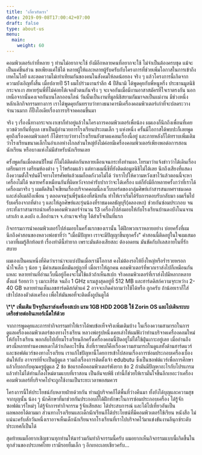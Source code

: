 ```yaml
---
title: 'เกี่ยวกับเรา'
date: 2019-09-08T17:00:42+07:00
draft: false
type: about-us
menu:
  main:
    weight: 60
---
```


คอมพิวเตอร์เก่าที่หลาย ๆ ท่านไม่อยากจะใช้ ยังมีอีกหลายคนที่อยากจะใช้ ไม่จำเป็นต้องครบชุด แม้จะเป็นแค่ชิ้นส่วน ขอเพียงแค่ใช้ได้ หลายผู้ให้และหลายผู้รับครับกับโครงการที่ช่วยเพิ่มโอกาสในการเข้าถึงเทคโนโลยี และลดความไม่เท่าเทียมกันของคนในสังคมให้ลดน้อยลง จริง ๆ แล้วโครงการนี้เกิดจากความบังเอิญทั้งสิ้น เมื่อปลายปี 51 ผมไปร่วมงานรำลึก 4 ปีสึนามิ ได้พูดคุยกับพี่หนูหริ่ง ประธานมูลนิธิกระจกเงา สหายรุ่นพี่ที่ไม่ค่อยได้เจอตัวตนกันจริง ๆ จะเจอกันเมื่อมีงานอาสาสมัครที่ใจเราตรงกัน นอกเหนือจากนั้นคงเจอกันบนโลกออนไลน์ วันนั้นเป็นงานที่มูลนิธิสยามกัมมาจลเป็นแม่งาน มีช่วงหนึ่งหลักเลิกกิจกรรมทางการ เราได้พูดคุยกันทราบว่าทางธนาคารมีเครื่องคอมพิวเตอร์เก่าที่จะปลดระวางจำนวนมาก ก็ปิ๊งไอเดียเรื่องการบริจาคคอมขึ้นมา

จริง ๆ เรื่องนี้ทางกระจกเงาเขาก็ทำอยู่แล้วในโครงการคอมพิวเตอร์เพื่อน้อง ผมเองก็นึกถึงเพื่อนที่เคยบวชด้วยกันที่อุบล เขาเป็นผู้อำนวยการโรงเรียนประถมเล็ก ๆ แห่งหนึ่ง ครั้นมีโอกาสได้พบปะก็เลยพูดคุยถึงเรื่องคอมพิวเตอร์ ก็ได้ทราบว่าทางโรงเรียนยังขาดแคลนเรื่องนี้อยู่ และภายหลังก็ได้ทราบเพิ่มเติมว่าโรงเรียนขนาดเล็กในอำเภอห่างไกลส่วนใหญ่ยังไม่ค่อยมีเครื่องคอมพิวเตอร์เพียงพอต่อการสอนนักเรียน หรือบางแห่งไม่มีสำหรับนักเรียนเลย

ครั้งพูดกันเมื่อตอนปีใหม่ ก็ไม่ได้ติดต่อกันหลายเดือนจนกระทั่งท่านผอ.โทรมาว่าแจ้งข่าวว่าได้เดินเรื่องเตรียมการ เตรียมห้องต่าง ๆ ไว้พร้อมแล้ว แต่ทางผมนี่ซิที่ยังติดต่อมูลนิธิไม่ได้เลย นึกถึงเสียงที่แสดงถึงความตั้งใจปนดีใจทางโทรศัพท์แล้วผมก็อดกังวลไม่ได้ ว่าเราไปให้ความหวังเขาไว้แล้วตอนนี้จะหาเครื่องไม่ได้ หลายครั้งเหมือนกันที่ผิดหวังจากคำรับปากว่าจะได้เครื่อง แต่ก็ยังมีอีกหลายครั้งกว่าที่เราได้เครื่องมาจริง ๆ ผมตัดสินใจเขียนเรื่องบริจาคคอมนี้ลงเว็บบอร์ดของกลุ่มศิษย์เก่าสารสนเทศราชมงคล และส่งอีเมล์ถึงเพื่อน ๆ ตลอดจนรุ่นพี่รุ่นน้องที่สนิทกัน ทำให้เราเริ่มได้รับการตอบรับกลับมา ผมเริ่มไปรับเครื่องจากที่ต่าง ๆ และให้ลูกศิษย์และรุ่นน้องที่ราชมงคลธัญบุรี(คลองหก) ช่วยกันซ่อมประกอบ จนกระทั่งเราสามารถนำเครื่องคอมพิวเตอร์จำนวน 13 เครื่องไปส่งมอบให้กับโรงเรียนบ้านดงบังโนนจานเสาเล้า ต.ดงบัง อ.ลืออำนาจ จ.อำนาจเจริญ ได้สำเร็จเป็นที่แรก

กิจกรรมการนำคอมพิวเตอร์ไปส่งมอบในครั้งแรกของเรานั้น ได้ฝึกพวกเราหลายอย่าง บ่อยครั้งที่ผมนึกถึงคำสอนของหลวงพ่อชาที่ว่า "เมื่อมีปัญหา เราจะมีปัญญาขึ้นทุกครั้ง" คำสอนนี้ติดอยู่ในใจผมเสมอเวลาที่ผมรู้สึกท้อแท้ เรื่องทำดีนี้ทำยาก เพราะมันต้องเสียสละ ต้องอดทน มันขัดกับกิเลสภายในที่รักสบาย

ผมเองเป็นคนหนึ่งที่คิดว่าเราน่าจะแบ่งปันเมื่อเรามีโอกาส คงไม่ต้องรอให้ยิ่งใหญ่หรือร่ำรวยหรอก น้ำใจเล็ก ๆ น้อย ๆ มีค่าเสมอเมื่อมันอยู่ถูกที่ เมื่อเราให้ถูกคน คอมพิวเตอร์ที่พวกเราส่งไปก็เหมือนกันแหละ หลายท่านที่อ่านเว็บนี้อยู่ก็คงจะไม่ใช้แล้วถ้าเห็นสเปก จริงคอมพิวเตอร์ที่เราส่งไปมีหลากหลายตั้งแต่ ร้อยกว่า ๆ เมกะเฮิร์ต จนถึง 1 GHz แรมสูงสุดอยู่ที่ 512 MB และฮาร์ดดิสก์ความจุระหว่าง 2-40 GB หลายท่านเห็นเลขฮาร์ดดิสก์ต่ำแค่ 2 อาจจะเกิดคำถามว่าใช้ได้หรือ ถูกครับ ถ้าน้อยเราก็ใส่เข้าไปสองตัวต่อเครื่อง เพื่อให้มันพอที่จะติดตั้งอูบันตูได้

<b class="text-danger">
\*\* เพิ่มเติม ปัจจุบันเราส่งเครื่องสเปก แรม 1GB HDD 20GB ใช้ Zorin OS และไปเดินระบบเครือข่ายต่ออินเทอร์เน็ตให้ด้วย
</b>

จากการพูดคุยและการทำกิจกรรมทำให้เราได้พบข้อเท็จจริงเพิ่มเติมบ้าง ในเรื่องความสามารถในการดูแลเครื่องคอมพิวเตอร์ของทางโรงเรียน หลวงพ่อรูปหนึ่งเคยเล่าให้ผมฟังว่าท่านบริจาคเครื่องคอมใหม่ให้กับโรงเรียน พอกลับไปเยี่ยมโรงเรียนอีกครั้งเครื่องคอมนี้ปิดอยู่ไม่ได้ใช้ฝุ่นเกาะอยู่เลย เมื่ออ่านถึงตรงนี้หลายท่านคงพอเดาได้ว่าเกิดอะไรขึ้น สิ่งที่เราพบก็คือเรื่องความสามารถในดูแลทั้งด้านฮาร์ดแวร์และซอฟต์แวร์ของทางโรงเรียน เราแก้ไขปัญหานี้โดยการเข้าไปสอนเรื่องการซ่อมประกอบเครื่องเบื้องต้นให้กับ อาจารย์ที่จะเป็นผู้ดูแล รวมถึงเรื่องการติดตั้งเจ้า edubutu ซึ่งเป็นซอฟต์แวร์เพื่อการศึกษา แล้วก็บอกกับคุณครูผู้ดูแล 2 ข้อ ข้อแรกคือคอมพิวเตอร์พังยาก ข้อ 2 ถ้ามันมีปัญหาอะไรกับโปรแกรมแล้วทำไม่ได้ท่านก็ลงใหม่ตามแบบที่เราสอน เป็นอันจบพิธี เท่านี้ก็ช่วยให้เรามั่นใจขึ้นอีกเยอะว่าเครื่องคอมพิวเตอร์ที่บริจาคไปจะถูกใช้งานเป็นระยะเวลาพอสมควร

โครงการนี้ให้ประโยชน์กับหลายฝ่ายด้วยกัน ท่านผู้บริจาคก็ได้พื้นที่ว่างคืนมา ทั้งยังได้บุญและความสุขจากบุญนั้น น้อง ๆ นักศึกษาที่มาช่วยกันประกอบก็ได้ฝึกทักษะในการซ่อมประกอบเครื่อง ได้รู้จักซอฟต์แวร์ใหม่ๆ ได้รู้จักการทำกิจกรรม รู้จักเสียสละ ได้ประสบการณ์ และได้ไปเที่ยวอันเป็นผลพลอยได้ตามมา ส่วนทางโรงเรียนและเด็กนักเรียนก็ได้ประโยชน์ที่มีคอมพิวเตอร์ใช้เรียน หนังสือ ไม่แน่นะครับสักวันหนึ่งเราอาจเห็นเด็กนักเรียนจากโรงเรียนที่เราไปบริจาคไว้มาแข่งขันงานลีนุกซ์ระดับประเทศก็เป็นได้

สุดท้ายผมก็อยากเชิญชวนทุกท่านให้มาร่วมกันทำกิจกรรมนี้ครับ ผมอยากเห็นกิจกรรมแบบนี้เกิดขึ้นในทุกส่วนของประเทศไทย เรามีรอยยิ้มเล็ก ๆ อีกเยอะเลยเชียวครับ...

